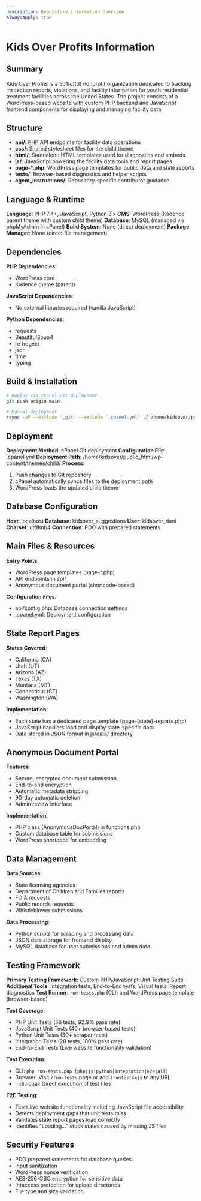 ```yaml
---
description: Repository Information Overview
alwaysApply: true
---
```


# Kids Over Profits Information

## Summary
Kids Over Profits is a 501(c)(3) nonprofit organization dedicated to tracking inspection reports, violations, and facility information for youth residential treatment facilities across the United States. The project consists of a WordPress-based website with custom PHP backend and JavaScript frontend components for displaying and managing facility data.

## Structure
- **api/**: PHP API endpoints for facility data operations
- **css/**: Shared stylesheet files for the child theme
- **html/**: Standalone HTML templates used for diagnostics and embeds
- **js/**: JavaScript powering the facility data tools and report pages
- **page-*.php**: WordPress page templates for public data and state reports
- **tests/**: Browser-based diagnostics and helper scripts
- **agent_instructions/**: Repository-specific contributor guidance

## Language & Runtime
**Language**: PHP 7.4+, JavaScript, Python 3.x
**CMS**: WordPress (Kadence parent theme with custom child theme)
**Database**: MySQL (managed via phpMyAdmin in cPanel)
**Build System**: None (direct deployment)
**Package Manager**: None (direct file management)

## Dependencies
**PHP Dependencies**:
- WordPress core
- Kadence theme (parent)

**JavaScript Dependencies**:
- No external libraries required (vanilla JavaScript)

**Python Dependencies**:
- requests
- BeautifulSoup4
- re (regex)
- json
- time
- typing

## Build & Installation
```bash
# Deploy via cPanel Git deployment
git push origin main

# Manual deployment
rsync -aP --exclude '.git' --exclude '.cpanel.yml' ./ /home/kidsover/public_html/wp-content/themes/child/
```

## Deployment
**Deployment Method**: cPanel Git deployment
**Configuration File**: .cpanel.yml
**Deployment Path**: /home/kidsover/public_html/wp-content/themes/child/
**Process**:
1. Push changes to Git repository
2. cPanel automatically syncs files to the deployment path
3. WordPress loads the updated child theme

## Database Configuration
**Host**: localhost
**Database**: kidsover_suggestions
**User**: kidsover_dani
**Charset**: utf8mb4
**Connection**: PDO with prepared statements

## Main Files & Resources
**Entry Points**:
- WordPress page templates (page-*.php)
- API endpoints in api/
- Anonymous document portal (shortcode-based)

**Configuration Files**:
- api/config.php: Database connection settings
- .cpanel.yml: Deployment configuration

## State Report Pages
**States Covered**:
- California (CA)
- Utah (UT)
- Arizona (AZ)
- Texas (TX)
- Montana (MT)
- Connecticut (CT)
- Washington (WA)

**Implementation**:
- Each state has a dedicated page template (page-{state}-reports.php)
- JavaScript handlers load and display state-specific data
- Data stored in JSON format in js/data/ directory

## Anonymous Document Portal
**Features**:
- Secure, encrypted document submission
- End-to-end encryption
- Automatic metadata stripping
- 90-day automatic deletion
- Admin review interface

**Implementation**:
- PHP class (AnonymousDocPortal) in functions.php
- Custom database table for submissions
- WordPress shortcode for embedding

## Data Management
**Data Sources**:
- State licensing agencies
- Department of Children and Families reports
- FOIA requests
- Public records requests
- Whistleblower submissions

**Data Processing**:
- Python scripts for scraping and processing data
- JSON data storage for frontend display
- MySQL database for user submissions and admin data

## Testing Framework
**Primary Testing Framework**: Custom PHP/JavaScript Unit Testing Suite
**Additional Tools**: Integration tests, End-to-End tests, Visual tests, Report diagnostics
**Test Runner**: `run-tests.php` (CLI) and WordPress page template (browser-based)

**Test Coverage**:
- PHP Unit Tests (56 tests, 92.9% pass rate)
- JavaScript Unit Tests (40+ browser-based tests)
- Python Unit Tests (30+ scraper tests)
- Integration Tests (28 tests, 100% pass rate)
- End-to-End Tests (Live website functionality validation)

**Test Execution**:
- CLI: `php run-tests.php [php|js|python|integration|e2e|all]`
- Browser: Visit `/run-tests` page or add `?runtests=js` to any URL
- Individual: Direct execution of test files

**E2E Testing**: 
- Tests live website functionality including JavaScript file accessibility
- Detects deployment gaps that unit tests miss
- Validates state report pages load correctly
- Identifies "Loading..." stuck states caused by missing JS files

## Security Features
- PDO prepared statements for database queries
- Input sanitization
- WordPress nonce verification
- AES-256-CBC encryption for sensitive data
- .htaccess protection for upload directories
- File type and size validation